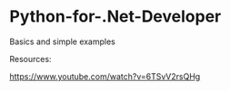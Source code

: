 # Python-for-.Net-Developer
Basics and simple examples

Resources:

  https://www.youtube.com/watch?v=6TSvV2rsQHg
